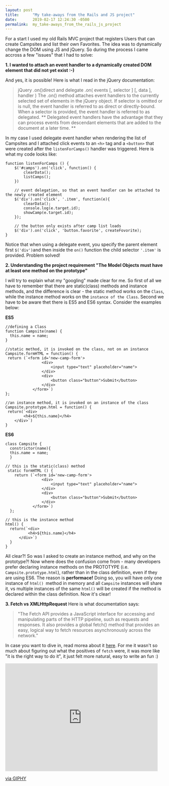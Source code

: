 ```yaml
---
layout: post
title:      "My take-aways from the Rails and JS project"
date:       2019-02-17 12:24:30 -0500
permalink:  my_take-aways_from_the_rails_js_project
---
```



For a start I used my old Rails MVC project that registers Users that can create Campsites and list their own Favorites. The idea was to dynamically change the DOM using JS and jQuery. So during the process I came accross a few "issues" that I had to solve:

**1. I wanted to attach an event handler to a dynamically created DOM element that did not yet exist :-)**

And yes, it is possible! Here is what I read in the jQuery documentation:

> jQuery .on()direct and delegate
> .on( events [, selector ] [, data ], handler )
> The .on() method attaches event handlers to the currently selected set of elements in the jQuery object.
> If selector is omitted or is null, the event handler is referred to as direct or directly-bound.
> When a selector is provided, the event handler is referred to as delegated.
>** Delegated event handlers have the advantage that they can process events from descendant elements that are added to the document at a later time. **

In my case I used delegate event handler when rendering the list of Campsites and I attached click events to an `<h>` tag and a `<button>` that were created after the `listenForCamps()` handler was triggered. Here is what my code looks like:

```
function listenForCamps () { 
    $('#camps').on('click', function() {
        clearData();
        listCamps();
    })

    // event delegation, so that an event handler can be attached to the newly created element
    $('div').on('click', '.item', function(e){
        clearData();
        console.log(e.target.id);
        showCamp(e.target.id);
    });

    // the button only exists after camp list loads
    $('div').on('click', 'button.favorite', createFovorite);
}
```
Notice that when using a delegate event, you specify the parent element  first `$('div')`and then inside the `on()` function the child selector `'.item'` is provided.
Problem solved!

**2. Understanding the project requirement "The Model Objects must have at least one method on the prototype"**

I will try to explain what my "googling" made clear for me. So first of all we have to remember that there are static(class) methods and instance methods, and the difference is clear - the static method works on the `Class`, while the instance method works on the `instance of the Class`. Second we have to be aware thet there is ES5 and ES6 syntax. Consider the examples below:

**ES5**
```
//defining a Class
function Campsite(name) {
  this.name = name;
}

//static method, it is invoked on the class, not on an instance
Campsite.formHTML = function() {
 return (`<form id='new-camp-form'>
                <div>
                    <input type="text" placeholder="name">
                </div>
                <div>
                    <button class="button">Submit</button>
                </div>
            </form>`)
};

//an instance method, it is invoked on an instance of the class
Campsite.prototype.html = function() {
 return(`<div>
        <h4>${this.name}</h4>
    </div>`)
}
```

**ES6**
```
class Campsite {
  constrictor(name){
  this.name = name;
  }

// this is the static(class) method
 static formHTML () {
    return (`<form id='new-camp-form'>
                <div>
                    <input type="text" placeholder="name">
                </div>
                <div>
                    <button class="button">Submit</button>
                </div>
            </form>`)
  };

// this is the instance method
html() {
  return(`<div>
          <h4>${this.name}</h4>
      </div>`)
  }
}

```
All clear?!
So was I asked to create an instance method, and why on the prototype?!
Now where does the confusion come from - many developers prefer declaring instance methods on the PROTOTYPE (i.e. `Campsite.prototype.html`), rather than in the class definition, even if they are using ES6.
The reason is **performace!** Doing so, you will have only one instance of `html() `method in memory and all `Campsite` instances will share it, vs multiple instances of the same `html()` will be created if the method is declared within the class definition.
Now it's clear!

**3. Fetch vs XMLHttpRequest**
Here is what documentation says:
> "The Fetch API provides a JavaScript interface for accessing and manipulating parts of the HTTP pipeline, such as requests and responses. It also provides a global fetch() method that provides an easy, logical way to fetch resources asynchronously across the network."
 >

In case you want to dive in, read morea about it [here](https://developer.mozilla.org/en-US/docs/Web/API/Fetch_API/Using_Fetch).
For me it wasn't so much about figuring out what the positives of `fetch` were, it was more like "it is the right way to do it", it just felt more natural, easy to write an fun :)
<iframe src="https://giphy.com/embed/3o6Zt8CQmqiIp0aN6U" width="480" height="338" frameBorder="0" class="giphy-embed" allowFullScreen></iframe><p><a href="https://giphy.com/gifs/southparkgifs-3o6Zt8CQmqiIp0aN6U">via GIPHY</a></p>


